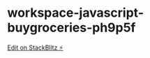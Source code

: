 # workspace-javascript-buygroceries-ph9p5f

[Edit on StackBlitz ⚡️](https://stackblitz.com/edit/workspace-javascript-buygroceries-ph9p5f)